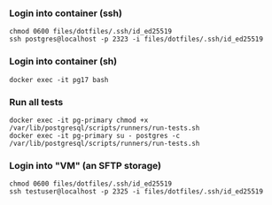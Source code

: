### Login into container (ssh)

```
chmod 0600 files/dotfiles/.ssh/id_ed25519
ssh postgres@localhost -p 2323 -i files/dotfiles/.ssh/id_ed25519
```

### Login into container (sh)

```
docker exec -it pg17 bash
```

### Run all tests

```
docker exec -it pg-primary chmod +x /var/lib/postgresql/scripts/runners/run-tests.sh
docker exec -it pg-primary su - postgres -c /var/lib/postgresql/scripts/runners/run-tests.sh
```

### Login into "VM" (an SFTP storage)

```
chmod 0600 files/dotfiles/.ssh/id_ed25519
ssh testuser@localhost -p 2325 -i files/dotfiles/.ssh/id_ed25519
```
